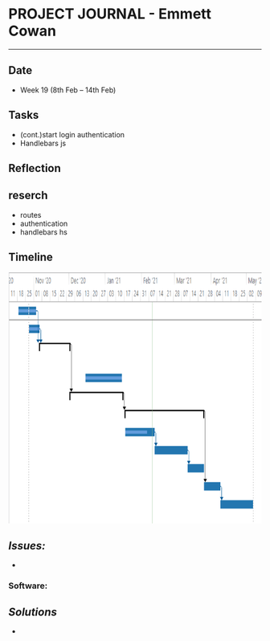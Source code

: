 
# **PROJECT JOURNAL - Emmett Cowan**
----------------------------------------------------------------------

## **Date**
-	Week 19 (8th Feb – 14th Feb)

## **Tasks**
-	(cont.)start login authentication
-	Handlebars js
## **Reflection**


## **reserch**
-	routes
-	authentication
-	handlebars hs

## **Timeline**

<img width="600" height="500" src="./pictures/10.2.21timeline.PNG">


## **_Issues:_**
-	

### **Software:**

## **_Solutions_**
-	
	